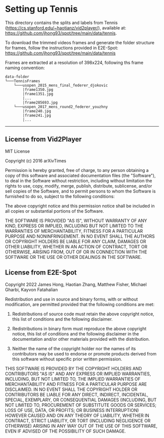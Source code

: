 # Setting up Tennis

This directory contains the splits and labels from Tennis (https://cs.stanford.edu/~haotianz/vid2player/), available at: https://github.com/jhong93/spot/tree/main/data/tennis.

To download the trimmed videos frames and generate the folder structure for frames, follow the instructions provided in E2E-Spot: https://github.com/jhong93/spot/tree/main/data/tennis

Frames are extracted at a resolution of 398x224, following ths frame naming convention:

```
data-folder
└───TennisFrames
    └───usopen_2015_mens_final_federer_djokovic
        |frame1350.jpg
        |frame1351.jpg
        |...
        |frame285693.jpg
    └───usopen_2017_mens_round2_federer_youzhny
        |frame240.jpg
        |frame241.jpg
        |...
```

---

## License from Vid2Player

MIT License

Copyright (c) 2016 arXivTimes

Permission is hereby granted, free of charge, to any person obtaining a copy
of this software and associated documentation files (the "Software"), to deal
in the Software without restriction, including without limitation the rights
to use, copy, modify, merge, publish, distribute, sublicense, and/or sell
copies of the Software, and to permit persons to whom the Software is
furnished to do so, subject to the following conditions:

The above copyright notice and this permission notice shall be included in all
copies or substantial portions of the Software.

THE SOFTWARE IS PROVIDED "AS IS", WITHOUT WARRANTY OF ANY KIND, EXPRESS OR
IMPLIED, INCLUDING BUT NOT LIMITED TO THE WARRANTIES OF MERCHANTABILITY,
FITNESS FOR A PARTICULAR PURPOSE AND NONINFRINGEMENT. IN NO EVENT SHALL THE
AUTHORS OR COPYRIGHT HOLDERS BE LIABLE FOR ANY CLAIM, DAMAGES OR OTHER
LIABILITY, WHETHER IN AN ACTION OF CONTRACT, TORT OR OTHERWISE, ARISING FROM,
OUT OF OR IN CONNECTION WITH THE SOFTWARE OR THE USE OR OTHER DEALINGS IN THE
SOFTWARE.

## License from E2E-Spot

Copyright 2022 James Hong, Haotian Zhang, Matthew Fisher, Michael Gharbi,
Kayvon Fatahalian

Redistribution and use in source and binary forms, with or without modification,
are permitted provided that the following conditions are met:

1. Redistributions of source code must retain the above copyright notice, this
list of conditions and the following disclaimer.

2. Redistributions in binary form must reproduce the above copyright notice,
this list of conditions and the following disclaimer in the documentation and/or
other materials provided with the distribution.

3. Neither the name of the copyright holder nor the names of its contributors
may be used to endorse or promote products derived from this software without
specific prior written permission.

THIS SOFTWARE IS PROVIDED BY THE COPYRIGHT HOLDERS AND CONTRIBUTORS "AS IS" AND
ANY EXPRESS OR IMPLIED WARRANTIES, INCLUDING, BUT NOT LIMITED TO, THE IMPLIED
WARRANTIES OF MERCHANTABILITY AND FITNESS FOR A PARTICULAR PURPOSE ARE
DISCLAIMED. IN NO EVENT SHALL THE COPYRIGHT HOLDER OR CONTRIBUTORS BE LIABLE FOR
ANY DIRECT, INDIRECT, INCIDENTAL, SPECIAL, EXEMPLARY, OR CONSEQUENTIAL DAMAGES
(INCLUDING, BUT NOT LIMITED TO, PROCUREMENT OF SUBSTITUTE GOODS OR SERVICES;
LOSS OF USE, DATA, OR PROFITS; OR BUSINESS INTERRUPTION) HOWEVER CAUSED AND ON
ANY THEORY OF LIABILITY, WHETHER IN CONTRACT, STRICT LIABILITY, OR TORT
(INCLUDING NEGLIGENCE OR OTHERWISE) ARISING IN ANY WAY OUT OF THE USE OF THIS
SOFTWARE, EVEN IF ADVISED OF THE POSSIBILITY OF SUCH DAMAGE.